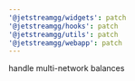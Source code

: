```yaml
---
'@jetstreamgg/widgets': patch
'@jetstreamgg/hooks': patch
'@jetstreamgg/utils': patch
'@jetstreamgg/webapp': patch
---
```


handle multi-network balances
